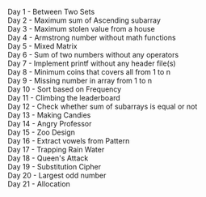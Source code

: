 Day 1 - Between Two Sets<br>
Day 2 - Maximum sum of Ascending subarray<br>
Day 3 - Maximum stolen value from a house<br>
Day 4 - Armstrong number without math functions<br>
Day 5 - Mixed Matrix<br>
Day 6 - Sum of two numbers without any operators<br>
Day 7 - Implement printf without any header file(s)<br>
Day 8 - Minimum coins that covers all from 1 to n<br>
Day 9 - Missing number in array from 1 to n<br>
Day 10 - Sort based on Frequency<br>
Day 11 - Climbing the leaderboard<br>
Day 12 - Check whether sum of subarrays is equal or not<br>
Day 13 - Making Candies<br>
Day 14 - Angry Professor<br>
Day 15 - Zoo Design<br>
Day 16 - Extract vowels from Pattern<br>
Day 17 - Trapping Rain Water<br>
Day 18 - Queen's Attack<br>
Day 19 - Substitution Cipher<br>
Day 20 - Largest odd number<br>
Day 21 - Allocation<br>
